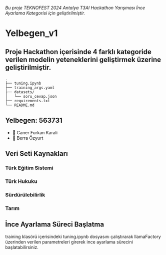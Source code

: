 *Bu proje TEKNOFEST 2024 Antalya T3AI Hackathon Yarışması İnce Ayarlama Kategorisi için geliştirilmiştir.*

# Yelbegen_v1
## Proje Hackathon içerisinde 4 farklı kategoride verilen modelin yeteneklerini geliştirmek üzerine geliştirilmiştir.

````
.
├── tuning.ipynb
├── training_args.yaml
├── datasets/
│   └── soru_cevap.json
├── requirements.txt
└── README.md
````

## Yelbegen: 563731
- 👤 Caner Furkan Karali 
- 👤 Berra Özyurt

## Veri Seti Kaynakları
### Türk Eğitim Sistemi
### Türk Hukuku
### Sürdürülebilirlik
### Tarım

## İnce Ayarlama Süreci Başlatma
training klasörü içerisindeki tuning.ipynb dosyasını çalıştırarak llamaFactory üzerinden verilen parametreleri girerek ince ayarlama sürecini başlatabilirsiniz. 
